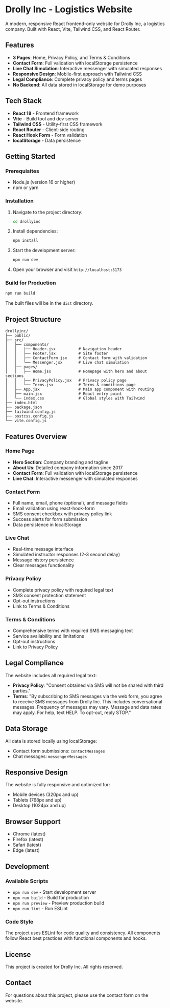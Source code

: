 # Drolly Inc - Logistics Website

A modern, responsive React frontend-only website for Drolly Inc, a logistics company. Built with React, Vite, Tailwind CSS, and React Router.

## Features

- **3 Pages**: Home, Privacy Policy, and Terms & Conditions
- **Contact Form**: Full validation with localStorage persistence
- **Live Chat Simulation**: Interactive messenger with simulated responses
- **Responsive Design**: Mobile-first approach with Tailwind CSS
- **Legal Compliance**: Complete privacy policy and terms pages
- **No Backend**: All data stored in localStorage for demo purposes

## Tech Stack

- **React 18** - Frontend framework
- **Vite** - Build tool and dev server
- **Tailwind CSS** - Utility-first CSS framework
- **React Router** - Client-side routing
- **React Hook Form** - Form validation
- **localStorage** - Data persistence

## Getting Started

### Prerequisites

- Node.js (version 16 or higher)
- npm or yarn

### Installation

1. Navigate to the project directory:
   ```bash
   cd drollyinc
   ```

2. Install dependencies:
   ```bash
   npm install
   ```

3. Start the development server:
   ```bash
   npm run dev
   ```

4. Open your browser and visit `http://localhost:5173`

### Build for Production

```bash
npm run build
```

The built files will be in the `dist` directory.

## Project Structure

```
drollyinc/
├── public/
├── src/
│   ├── components/
│   │   ├── Header.jsx          # Navigation header
│   │   ├── Footer.jsx          # Site footer
│   │   ├── ContactForm.jsx     # Contact form with validation
│   │   └── Messenger.jsx       # Live chat simulation
│   ├── pages/
│   │   ├── Home.jsx            # Homepage with hero and about sections
│   │   ├── PrivacyPolicy.jsx   # Privacy policy page
│   │   └── Terms.jsx           # Terms & conditions page
│   ├── App.jsx                 # Main app component with routing
│   ├── main.jsx                # React entry point
│   └── index.css               # Global styles with Tailwind
├── index.html
├── package.json
├── tailwind.config.js
├── postcss.config.js
└── vite.config.js
```

## Features Overview

### Home Page
- **Hero Section**: Company branding and tagline
- **About Us**: Detailed company information since 2017
- **Contact Form**: Full validation with localStorage persistence
- **Live Chat**: Interactive messenger with simulated responses

### Contact Form
- Full name, email, phone (optional), and message fields
- Email validation using react-hook-form
- SMS consent checkbox with privacy policy link
- Success alerts for form submission
- Data persistence in localStorage

### Live Chat
- Real-time message interface
- Simulated instructor responses (2-3 second delay)
- Message history persistence
- Clear messages functionality

### Privacy Policy
- Complete privacy policy with required legal text
- SMS consent protection statement
- Opt-out instructions
- Link to Terms & Conditions

### Terms & Conditions
- Comprehensive terms with required SMS messaging text
- Service availability and limitations
- Opt-out instructions
- Link to Privacy Policy

## Legal Compliance

The website includes all required legal text:

- **Privacy Policy**: "Consent obtained via SMS will not be shared with third parties."
- **Terms**: "By subscribing to SMS messages via the web form, you agree to receive SMS messages from Drolly Inc. This includes conversational messages. Frequency of messages may vary. Message and data rates may apply. For help, text HELP. To opt-out, reply STOP."

## Data Storage

All data is stored locally using localStorage:
- Contact form submissions: `contactMessages`
- Chat messages: `messengerMessages`

## Responsive Design

The website is fully responsive and optimized for:
- Mobile devices (320px and up)
- Tablets (768px and up)
- Desktop (1024px and up)

## Browser Support

- Chrome (latest)
- Firefox (latest)
- Safari (latest)
- Edge (latest)

## Development

### Available Scripts

- `npm run dev` - Start development server
- `npm run build` - Build for production
- `npm run preview` - Preview production build
- `npm run lint` - Run ESLint

### Code Style

The project uses ESLint for code quality and consistency. All components follow React best practices with functional components and hooks.

## License

This project is created for Drolly Inc. All rights reserved.

## Contact

For questions about this project, please use the contact form on the website.
